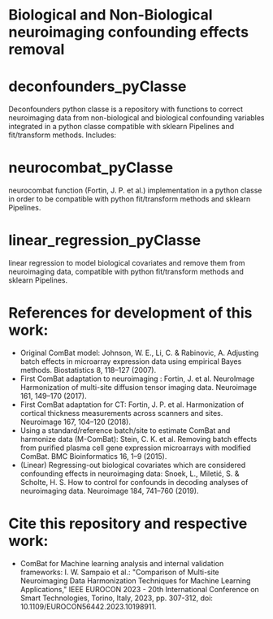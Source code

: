 

# Biological and Non-Biological neuroimaging confounding effects removal

# deconfounders_pyClasse
Deconfounders python classe is a repository with functions to correct neuroimaging data from non-biological and biological confounding variables integrated in a python classe compatible with sklearn Pipelines and fit/transform methods.
Includes:
# neurocombat_pyClasse
neurocombat function (Fortin, J. P. et al.) implementation in a python classe in order to be compatible with python fit/transform methods and sklearn Pipelines.

# linear_regression_pyClasse
linear regression to model biological covariates and remove them from neuroimaging data, compatible with python fit/transform methods and sklearn Pipelines.

# References for development of this work:
- Original ComBat model: Johnson, W. E., Li, C. & Rabinovic, A. Adjusting batch effects in microarray expression data using empirical Bayes methods. Biostatistics 8, 118–127 (2007).
- First ComBat adaptation to neuroimaging : Fortin, J. et al. NeuroImage Harmonization of multi-site diffusion tensor imaging data. Neuroimage 161, 149–170 (2017).
- First ComBat adaptation for CT: Fortin, J. P. et al. Harmonization of cortical thickness measurements across scanners and sites. Neuroimage 167, 104–120 (2018).
- Using a standard/reference batch/site to estimate ComBat and harmonize data (M-ComBat): Stein, C. K. et al. Removing batch effects from purified plasma cell gene expression microarrays with modified ComBat. BMC Bioinformatics 16, 1–9 (2015).
- (Linear) Regressing-out biological covariates which are considered confounding effects in neuroimaging data: Snoek, L., Miletić, S. & Scholte, H. S. How to control for confounds in decoding analyses of neuroimaging data. Neuroimage 184, 741–760 (2019).

# Cite this repository and respective work: 
- ComBat for Machine learning analysis and internal validation frameworks: I. W. Sampaio et al.: "Comparison of Multi-site Neuroimaging Data Harmonization Techniques for Machine Learning Applications," IEEE EUROCON 2023 - 20th International Conference on Smart Technologies, Torino, Italy, 2023, pp. 307-312, doi: 10.1109/EUROCON56442.2023.10198911.
